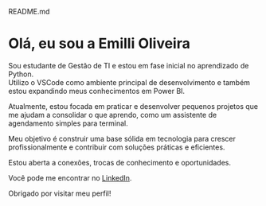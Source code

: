 README.md

# Olá, eu sou a Emilli Oliveira

Sou estudante de Gestão de TI e estou em fase inicial no aprendizado de Python.  
Utilizo o VSCode como ambiente principal de desenvolvimento e também estou expandindo meus conhecimentos em Power BI.

Atualmente, estou focada em praticar e desenvolver pequenos projetos que me ajudam a consolidar o que aprendo, como um assistente de agendamento simples para terminal.

Meu objetivo é construir uma base sólida em tecnologia para crescer profissionalmente e contribuir com soluções práticas e eficientes.

Estou aberta a conexões, trocas de conhecimento e oportunidades. 

Você pode me encontrar no [LinkedIn](https://www.linkedin.com/in/emillioliveira?utm_source=share&utm_campaign=share_via&utm_content=profile&utm_medium=ios_app).

Obrigado por visitar meu perfil! 
